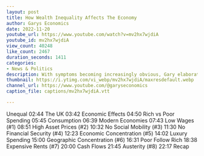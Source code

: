 ```yaml
---
layout: post
title: How Wealth Inequality Affects The Economy
author: Garys Economics
date: 2022-11-20
youtube_url: https://www.youtube.com/watch?v=mv2hx7wjdiA
youtube_id: mv2hx7wjdiA
view_count: 40248
like_count: 2467
duration_seconds: 1411
categories:
- News & Politics
description: With symptoms becoming increasingly obvious, Gary elaborates on how the key problem of Wealth Inequality affects the Economy: Low Wages, High Asset Prices, No Social Mobility, No Financial Stability, Economic Concentration, Geographic Concentration, High Rents & Austerity SUBSCRIBE, SHARE & START A CONVERSATION SOCIAL MEDIA: WEBSITE - https://www.wealtheconomics.org TWITTER - @garyseconomics - https://twitter.com/garyseconomics FACEBOOK - @garyseconomics - https://www.facebook.com/garyseconomics/ INSTAGRAM - @garyseconomics - https://www.instagram.com/garyseconomics/ TIKTOK - @garyseconomics - https://www.tiktok.com/@garyseconomics?lang=en YOUTUBE - @garyseconomics - https://www.youtube.com/channel/UC5Ghe5TBQGYIOANuiNW4hDQ Performed by Gary Stevenson GARYSECONOMICS Produced by Simran Mohan MOHAN MEDIA TIMESTAMPS 00:00 Introduction 01:09 Equal vs.
thumbnail: https://i.ytimg.com/vi_webp/mv2hx7wjdiA/maxresdefault.webp
channel_url: https://www.youtube.com/@garyseconomics
caption_file: captions/mv2hx7wjdiA.vtt

---
```


Unequal
02:44 The UK
03:42 Economic Effects
04:50 Rich vs Poor Spending
05:45 Consumption
06:39 Modern Economies
07:43 Low Wages (#1)
08:51 High Asset Prices (#2)
10:32 No Social Mobility (#3)
11:30 No Financial Security (#4)
12:23 Economic Concentration (#5)
14:02 Luxury Spending
15:00 Geographic Concentration (#6)
16:31 Poor Follow Rich
18:38 Expensive Rents (#7)
20:00 Cash Flows
21:45 Austerity (#8)
22:17 Recap
